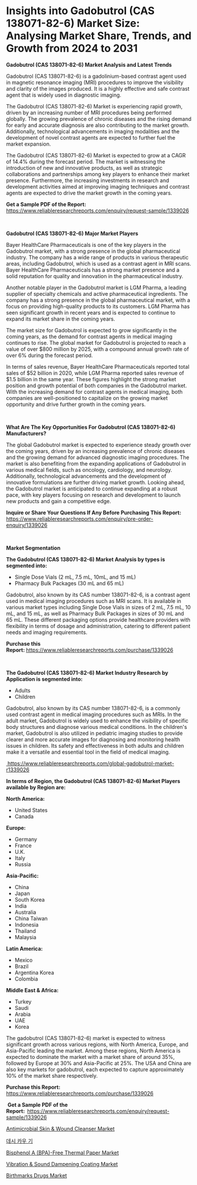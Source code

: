 <p><h1>Insights into Gadobutrol (CAS 138071-82-6) Market Size: Analysing Market Share, Trends, and Growth from 2024 to 2031</h1></p><p><strong>Gadobutrol (CAS 138071-82-6) Market Analysis and Latest Trends</strong></p>
<p><p>Gadobutrol (CAS 138071-82-6) is a gadolinium-based contrast agent used in magnetic resonance imaging (MRI) procedures to improve the visibility and clarity of the images produced. It is a highly effective and safe contrast agent that is widely used in diagnostic imaging.</p><p>The Gadobutrol (CAS 138071-82-6) Market is experiencing rapid growth, driven by an increasing number of MRI procedures being performed globally. The growing prevalence of chronic diseases and the rising demand for early and accurate diagnosis are also contributing to the market growth. Additionally, technological advancements in imaging modalities and the development of novel contrast agents are expected to further fuel the market expansion.</p><p>The Gadobutrol (CAS 138071-82-6) Market is expected to grow at a CAGR of 14.4% during the forecast period. The market is witnessing the introduction of new and innovative products, as well as strategic collaborations and partnerships among key players to enhance their market presence. Furthermore, the increasing investments in research and development activities aimed at improving imaging techniques and contrast agents are expected to drive the market growth in the coming years.</p></p>
<p><strong>Get a Sample PDF of the Report:&nbsp;</strong> <a href="https://www.reliableresearchreports.com/enquiry/request-sample/1339026">https://www.reliableresearchreports.com/enquiry/request-sample/1339026</a></p>
<p>&nbsp;</p>
<p><strong>Gadobutrol (CAS 138071-82-6) Major Market Players</strong></p>
<p><p>Bayer HealthCare Pharmaceuticals is one of the key players in the Gadobutrol market, with a strong presence in the global pharmaceutical industry. The company has a wide range of products in various therapeutic areas, including Gadobutrol, which is used as a contrast agent in MRI scans. Bayer HealthCare Pharmaceuticals has a strong market presence and a solid reputation for quality and innovation in the pharmaceutical industry.</p><p>Another notable player in the Gadobutrol market is LGM Pharma, a leading supplier of specialty chemicals and active pharmaceutical ingredients. The company has a strong presence in the global pharmaceutical market, with a focus on providing high-quality products to its customers. LGM Pharma has seen significant growth in recent years and is expected to continue to expand its market share in the coming years.</p><p>The market size for Gadobutrol is expected to grow significantly in the coming years, as the demand for contrast agents in medical imaging continues to rise. The global market for Gadobutrol is projected to reach a value of over $800 million by 2025, with a compound annual growth rate of over 6% during the forecast period.</p><p>In terms of sales revenue, Bayer HealthCare Pharmaceuticals reported total sales of $52 billion in 2020, while LGM Pharma reported sales revenue of $1.5 billion in the same year. These figures highlight the strong market position and growth potential of both companies in the Gadobutrol market. With the increasing demand for contrast agents in medical imaging, both companies are well-positioned to capitalize on the growing market opportunity and drive further growth in the coming years.</p></p>
<p>&nbsp;</p>
<p><strong>What Are The Key Opportunities For Gadobutrol (CAS 138071-82-6) Manufacturers?</strong></p>
<p><p>The global Gadobutrol market is expected to experience steady growth over the coming years, driven by an increasing prevalence of chronic diseases and the growing demand for advanced diagnostic imaging procedures. The market is also benefiting from the expanding applications of Gadobutrol in various medical fields, such as oncology, cardiology, and neurology. Additionally, technological advancements and the development of innovative formulations are further driving market growth. Looking ahead, the Gadobutrol market is anticipated to continue expanding at a robust pace, with key players focusing on research and development to launch new products and gain a competitive edge.</p></p>
<p><strong>Inquire or Share Your Questions If Any Before Purchasing This Report:</strong> <a href="https://www.reliableresearchreports.com/enquiry/pre-order-enquiry/1339026">https://www.reliableresearchreports.com/enquiry/pre-order-enquiry/1339026</a></p>
<p>&nbsp;</p>
<p><strong>Market Segmentation</strong></p>
<p><strong>The Gadobutrol (CAS 138071-82-6) Market Analysis by types is segmented into:</strong></p>
<p><ul><li>Single Dose Vials (2 mL, 7.5 mL, 10mL, and 15 mL)</li><li>Pharmacy Bulk Packages (30 mL and 65 mL)</li></ul></p>
<p><p>Gadobutrol, also known by its CAS number 138071-82-6, is a contrast agent used in medical imaging procedures such as MRI scans. It is available in various market types including Single Dose Vials in sizes of 2 mL, 7.5 mL, 10 mL, and 15 mL, as well as Pharmacy Bulk Packages in sizes of 30 mL and 65 mL. These different packaging options provide healthcare providers with flexibility in terms of dosage and administration, catering to different patient needs and imaging requirements.</p></p>
<p><strong>Purchase this Report:&nbsp;</strong><a href="https://www.reliableresearchreports.com/purchase/1339026">https://www.reliableresearchreports.com/purchase/1339026</a></p>
<p>&nbsp;</p>
<p><strong>The Gadobutrol (CAS 138071-82-6) Market Industry Research by Application is segmented into:</strong></p>
<p><ul><li>Adults</li><li>Children</li></ul></p>
<p><p>Gadobutrol, also known by its CAS number 138071-82-6, is a commonly used contrast agent in medical imaging procedures such as MRIs. In the adult market, Gadobutrol is widely used to enhance the visibility of specific body structures and diagnose various medical conditions. In the children's market, Gadobutrol is also utilized in pediatric imaging studies to provide clearer and more accurate images for diagnosing and monitoring health issues in children. Its safety and effectiveness in both adults and children make it a versatile and essential tool in the field of medical imaging.</p></p>
<p><a href="https://www.reliableresearchreports.com/global-gadobutrol-market-r1339026">&nbsp;https://www.reliableresearchreports.com/global-gadobutrol-market-r1339026</a></p>
<p><strong>In terms of Region, the Gadobutrol (CAS 138071-82-6) Market Players available by Region are:</strong></p>
<p>
    <p> <strong> North America: </strong>
        <ul>
            <li>United States</li>
            <li>Canada</li>
        </ul>
        </p> 
    <p> <strong> Europe: </strong>
        <ul>
            <li>Germany</li>
            <li>France</li>
            <li>U.K.</li>
            <li>Italy</li>
            <li>Russia</li>
        </ul>
        </p> 
    <p> <strong> Asia-Pacific: </strong>
        <ul>
            <li>China</li>
            <li>Japan</li>
            <li>South Korea</li>
            <li>India</li>
            <li>Australia</li>
            <li>China Taiwan</li>
            <li>Indonesia</li>
            <li>Thailand</li>
            <li>Malaysia</li>
        </ul>
        </p> 
    <p> <strong> Latin America: </strong>
        <ul>
            <li>Mexico</li>
            <li>Brazil</li>
            <li>Argentina Korea</li>
            <li>Colombia</li>
        </ul>
        </p> 
    <p> <strong> Middle East & Africa: </strong>
        <ul>
            <li>Turkey</li>
            <li>Saudi</li>
            <li>Arabia</li>
            <li>UAE</li>
            <li>Korea</li>
        </ul>
    </p>
    </p>
<p><p>The gadobutrol (CAS 138071-82-6) market is expected to witness significant growth across various regions, with North America, Europe, and Asia-Pacific leading the market. Among these regions, North America is expected to dominate the market with a market share of around 35%, followed by Europe at 30% and Asia-Pacific at 25%. The USA and China are also key markets for gadobutrol, each expected to capture approximately 10% of the market share respectively.</p></p>
<p><strong>Purchase this Report: </strong><a href="https://www.reliableresearchreports.com/purchase/1339026">https://www.reliableresearchreports.com/purchase/1339026</a></p>
<p>&nbsp;<strong>Get a Sample PDF of the Report:&nbsp;&nbsp;</strong><a href="https://www.reliableresearchreports.com/enquiry/request-sample/1339026">https://www.reliableresearchreports.com/enquiry/request-sample/1339026</a></p>
<p><strong></strong></p>
<p><p><a href="https://github.com/cecuraprangm/Market-Research-Report-List-2/blob/main/antimicrobial-skin-wound-cleanser-market.md">Antimicrobial Skin & Wound Cleanser Market</a></p><p><a href="https://github.com/TimmyMann6767/Market-Research-Report-List-1/blob/main/622400857619.md">데시 카우 기</a></p><p><a href="https://issuu.com/reportprime-2/docs/bisphenol-a-bpa-free-thermal-paper-market-size-203">Bisphenol A (BPA)-Free Thermal Paper Market</a></p><p><a href="https://issuu.com/reportprime-2/docs/vibration-sound-dampening-coating-m_a0cd484cf442bb">Vibration & Sound Dampening Coating Market</a></p><p><a href="https://github.com/fiixsa/Market-Research-Report-List-2/blob/main/birthmarks-drugs-market.md">Birthmarks Drugs Market</a></p></p>